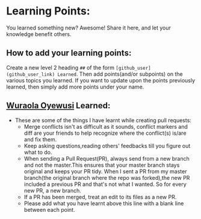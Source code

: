 # Learning Points:
You learned something new? Awesome! Share it here, and let your knowledge benefit others.

## How to add your learning points:
Create a new level 2 heading `##` of the form `[github_user](github_user_link) Learned`. Then add points(and/or subpoints) on the various topics you learned.
If you want to update upon the points previously learned, then simply add more points under your name.

## [Wuraola Oyewusi](https://github.com/WuraolaOyewusi) Learned:
* These are some of the things I have learnt while creating pull requests:
	* Merge conflicts isn't as difficult as it sounds, conflict markers and diff are your friends to help recognize where the conflict(s) is/are and fix them.
	* Keep asking questions,reading others' feedbacks till you figure out what to do.
	* When sending a Pull Request(PR), always send from a new branch and not the master.This ensures that your master branch stays original and keeps your PR tidy. When I sent a PR from my master branch(the original branch where the repo was forked),the new PR included a previous PR and that's not what I wanted. So for every new PR, a new branch.
	* If a PR has been merged, treat an edit to its files as a new PR.
	* Please add what you have learnt above this line with a blank line between each point.